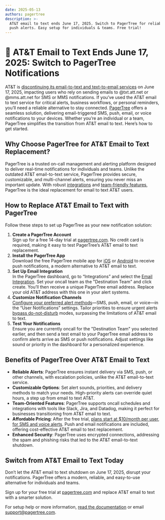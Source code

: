 ```yaml
---
date: 2025-05-13
authors: pagertree
description: >-
  AT&T email to text ends June 17, 2025. Switch to PagerTree for reliable SMS &
  push alerts. Easy setup for individuals & teams. Free trial!
---
```


# 📣 AT&T Email to Text Ends June 17, 2025: Switch to PagerTree Notifications

AT\&T is [discontinuing its email-to-text and text-to-email services](https://www.att.com/support/article/wireless/KM1061254/) on June 17, 2025, impacting users who rely on sending emails to @txt.att.net or @mms.att.net for SMS or MMS notifications. If you’ve used the AT\&T email to text service for critical alerts, business workflows, or personal reminders, you’ll need a reliable alternative to stay connected. [PagerTree](https://pagertree.com/) offers a seamless solution, delivering email-triggered SMS, push, email, or voice notifications to your devices. Whether you’re an individual or a team, PagerTree simplifies the transition from AT\&T email to text. Here’s how to get started.

<!-- truncate -->

## Why Choose PagerTree for AT\&T Email to Text Replacement?

PagerTree is a trusted on-call management and alerting platform designed to deliver real-time notifications for individuals and teams. Unlike the outdated AT\&T email-to-text service, PagerTree provides secure, customizable, and multi-channel alerts, ensuring you never miss an important update. With robust [integrations](https://pagertree.com/integrations/) and [team-friendly features](https://pagertree.com/features/), PagerTree is the ideal replacement for email to text AT\&T users.

## How to Replace AT\&T Email to Text with PagerTree

Follow these steps to set up PagerTree as your new notification solution:

1. **Create a PagerTree Account**\
   Sign up for a free 14-day trial at [pagertree.com](https://pagertree.com/). No credit card is required, making it easy to test PagerTree’s AT\&T email to text replacement.
2. **Install the PagerTree App**\
   Download the free PagerTree mobile app for [iOS](https://apps.apple.com/us/app/pagertree/id1266437807?platform=iphone) or [Android](https://play.google.com/store/apps/details?id=com.pagertree.app) to receive push notifications, a modern alternative to AT\&T email to text.
3. **Set Up Email Integration**\
   In the PagerTree dashboard, go to “Integrations” and select the [Email Integration](https://pagertree.com/docs/integration-guides/email). Set your oncall team as the "Destination Team" and click create. You’ll then receive a unique PagerTree email address. Replace your old AT\&T address with this one in your alert systems.
4. **Customize Notification Channels**\
   [Configure your preferred alert methods](https://pagertree.com/docs/getting-started/oncall-users#user-preferences)—SMS, push, email, or voice—in the “User Notifications” settings. Tailor priorities to ensure urgent alerts [bypass do-not-disturb](https://pagertree.com/docs/notifications#bypass-do-not-disturb-1) modes, surpassing the limitations of AT\&T email to text.
5. **Test Your Notifications**\
   Ensure you are currently oncall for the "Destination Team" you selected earlier, and then send a test email to your PagerTree email address to confirm alerts arrive as SMS or push notifications. Adjust settings like sound or priority in the dashboard for a personalized experience.

## Benefits of PagerTree Over AT\&T Email to Text

* **Reliable Alerts**: PagerTree ensures instant delivery via SMS, push, or other channels, with escalation policies, unlike the AT\&T email-to-text service.
* **Customizable Options**: Set alert sounds, priorities, and delivery methods to match your needs. High-priority alerts can override quiet hours, a step up from email to text AT\&T.
* **Team-Oriented Features**: PagerTree supports oncall schedules and integrations with tools like Slack, Jira, and Datadog, making it perfect for businesses transitioning from AT\&T email to text.
* **Affordable Pricing**: After the free trial, [plans start at $10/month per user, for SMS and voice alerts](https://pagertree.com/pricing/). Push and email notifications are included, offering cost-effective AT\&T email to text replacement.
* **Enhanced Security**: PagerTree uses encrypted connections, addressing the spam and phishing risks that led to the AT\&T email-to-text shutdown.

## Switch from AT\&T Email to Text Today

Don’t let the AT\&T email to text shutdown on June 17, 2025, disrupt your notifications. PagerTree offers a modern, reliable, and easy-to-use alternative for individuals and teams.

Sign up for your free trial at [pagertree.com](https://pagertree.com/) and replace AT\&T email to text with a smarter solution.

For setup help or more information, [read the documentation](https://pagertree.com/docs) or email [support@pagertree.com](mailto:support@pagertree.com).
